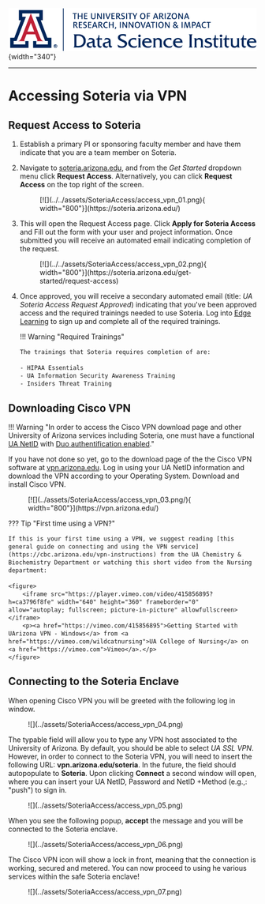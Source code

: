 ![](../../assets/cover.png){width="340"}

---

# **Accessing Soteria via VPN**

## Request Access to Soteria

1.  Establish a primary PI or sponsoring faculty member and have them indicate that you are a team member on Soteria.
2.  Navigate to [soteria.arizona.edu](https://soteria.arizona.edu/), and from the *Get Started* dropdown menu click **Request Access**. Alternatively, you can click **Request Access** on the top right of the screen.

    <figure markdown="span">
        [![](../../assets/SoteriaAccess/access_vpn_01.png){ width="800"}](https://soteria.arizona.edu/)
    </figure>
3.  This will open the Request Access page. Click **Apply for Soteria Access** and Fill out the form with your user and project information. Once submitted you will receive an automated email indicating completion of the request.

    <figure markdown="span">
    [![](../../assets/SoteriaAccess/access_vpn_02.png){ width="800"}](https://soteria.arizona.edu/get-started/request-access)
    </figure>
4.  Once approved, you will receive a secondary automated email (title: *UA Soteria Access Request Approved*) indicating that you've been approved access and the required trainings needed to use Soteria. Log into [Edge Learning](https://edgelearning.arizona.edu/) to sign up and complete all of the required trainings.

    !!! Warning "Required Trainings"

        The trainings that Soteria requires completion of are:

        - HIPAA Essentials
        - UA Information Security Awareness Training
        - Insiders Threat Training

## Downloading Cisco VPN

!!! Warning "In order to access the Cisco VPN download page and other University of Arizona services including Soteria, one must have a functional [UA NetID](https://netid-portal.iam.arizona.edu/) with <u>Duo authentification enabled</u>."

If you have not done so yet, go to the download page of the the Cisco VPN software at [vpn.arizona.edu](https://vpn.arizona.edu/). Log in using your UA NetID information and download the VPN according to your Operating System. Download and install Cisco VPN. 

<figure markdown="span">
    [![](../assets/SoteriaAccess/access_vpn_03.png/){ width="800"}](https://vpn.arizona.edu/)
</figure>

??? Tip "First time using a VPN?"

    If this is your first time using a VPN, we suggest reading [this general guide on connecting and using the VPN service](https://cbc.arizona.edu/vpn-instructions) from the UA Chemistry & Biochemistry Department or watching this short video from the Nursing department:

    <figure>
        <iframe src="https://player.vimeo.com/video/415856895?h=ca3796f8fe" width="640" height="360" frameborder="0" allow="autoplay; fullscreen; picture-in-picture" allowfullscreen></iframe>
        <p><a href="https://vimeo.com/415856895">Getting Started with UArizona VPN - Windows</a> from <a href="https://vimeo.com/wildcatnursing">UA College of Nursing</a> on <a href="https://vimeo.com">Vimeo</a>.</p>
    </figure>

## Connecting to the Soteria Enclave

When opening Cisco VPN you will be greeted with the following log in window. 

<figure markdown="span">
    ![](../assets/SoteriaAccess/access_vpn_04.png)
</figure>

The typable field will allow you to type any VPN host associated to the University of Arizona. By default, you should be able to select *UA SSL VPN*. However, in order to connect to the Soteria VPN, you will need to insert the following URL: **vpn.arizona.edu/soteria**. In the future, the field should autopopulate to **Soteria**. Upon clicking **Connect** a second window will open, where you can insert your UA NetID, Password and NetID +Method (e.g.,: "push") to sign in. 

<figure markdown="span">
    ![](../assets/SoteriaAccess/access_vpn_05.png)
</figure>

When you see the following popup, **accept** the message and you will be connected to the Soteria enclave. 

<figure markdown="span">
    ![](../assets/SoteriaAccess/access_vpn_06.png)
</figure>

The Cisco VPN icon will show a lock in front, meaning that the connection is working, secured and metered. You can now proceed to using he various services within the safe Soteria enclave!

<figure markdown="span">
    ![](../assets/SoteriaAccess/access_vpn_07.png)
</figure>
